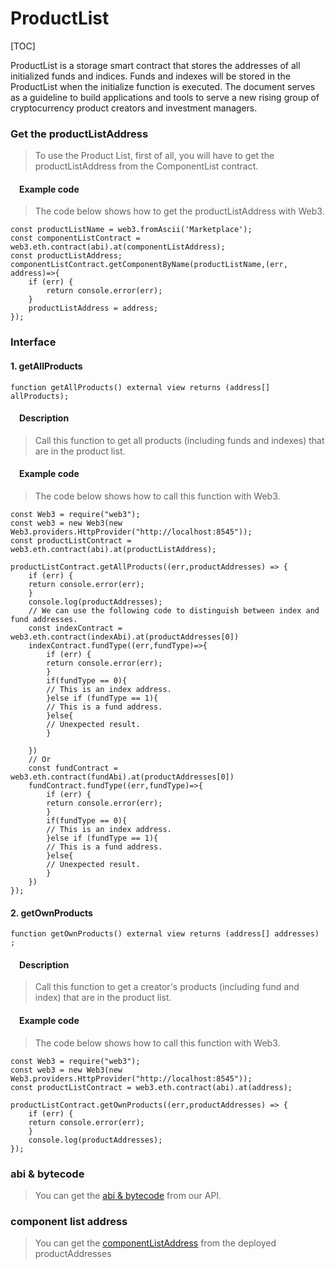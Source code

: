 ProductList
===========

[TOC]

ProductList is a storage smart contract that stores the addresses of all initialized funds and indices. Funds and indexes will be stored in the ProductList when the initialize function is executed. The document serves as a guideline to build applications and tools to serve a new rising group of cryptocurrency product creators and investment managers.

### Get the productListAddress

> To use the Product List, first of all, you will have to get the productListAddress from the ComponentList contract.

####  Example code

> The code below shows how to get the productListAddress with Web3.

``` {.sourceCode .javascript}
const productListName = web3.fromAscii('Marketplace');
const componentListContract = web3.eth.contract(abi).at(componentListAddress);
const productListAddress;
componentListContract.getComponentByName(productListName,(err, address)=>{
    if (err) {
        return console.error(err);
    }
    productListAddress = address;
});
```

### Interface

#### 1. getAllProducts

``` {.sourceCode .javascript}
function getAllProducts() external view returns (address[] allProducts);
```

####  Description

> Call this function to get all products (including funds and indexes) that are in the product list.

####  Example code

> The code below shows how to call this function with Web3.

``` {.sourceCode .javascript}
const Web3 = require("web3");
const web3 = new Web3(new Web3.providers.HttpProvider("http://localhost:8545"));
const productListContract = web3.eth.contract(abi).at(productListAddress);

productListContract.getAllProducts((err,productAddresses) => {
    if (err) {
    return console.error(err);
    }
    console.log(productAddresses);
    // We can use the following code to distinguish between index and fund addresses.
    const indexContract = web3.eth.contract(indexAbi).at(productAddresses[0])
    indexContract.fundType((err,fundType)=>{
        if (err) {
        return console.error(err);
        }
        if(fundType == 0){
        // This is an index address.
        }else if (fundType == 1){
        // This is a fund address.
        }else{
        // Unexpected result.
        }

    })
    // Or
    const fundContract = web3.eth.contract(fundAbi).at(productAddresses[0])
    fundContract.fundType((err,fundType)=>{
        if (err) {
        return console.error(err);
        }
        if(fundType == 0){
        // This is an index address.
        }else if (fundType == 1){
        // This is a fund address.
        }else{
        // Unexpected result.
        }
    })
});
```

#### 2. getOwnProducts

``` {.sourceCode .javascript}
function getOwnProducts() external view returns (address[] addresses) ;
```

####  Description

> Call this function to get a creator's products (including fund and index) that are in the product list.

####  Example code

> The code below shows how to call this function with Web3.

``` {.sourceCode .javascript}
const Web3 = require("web3");
const web3 = new Web3(new Web3.providers.HttpProvider("http://localhost:8545"));
const productListContract = web3.eth.contract(abi).at(address);

productListContract.getOwnProducts((err,productAddresses) => {
    if (err) {
    return console.error(err);
    }
    console.log(productAddresses);
});
```

### abi & bytecode

> You can get the [abi & bytecode](../contracts/templateList.json) from our API.

### component list address

> You can get the [componentListAddress](../pages/deployedAddress.html) from the deployed productAddresses
